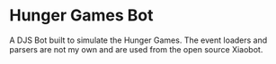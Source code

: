 # Hunger Games Bot
 A DJS Bot built to simulate the Hunger Games. The event loaders and parsers are not my own and are used from the open source Xiaobot. 
